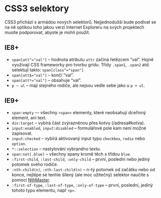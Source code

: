 CSS3 selektory
==============

CSS3 přichází s armádou nových selektorů. Nejjednodušší bude podívat se na ně optikou toho jakou verzi Internet Exploreru na svých projektech musíte podporovat, abyste je mohli použít.


IE8+
----

* `span[att^="val"]` – hodnota atributu `attr` začíná řetězcem “val”. Hojně využívají CSS frameworky pro tvorbu gridu. Třídy `.span1`, `.span2` atd. selektují takto: `span[class^="span"]`
* `span[att$="val"]` – končí “val”.
* `span[att*="val"]` – obsahuje “val”.
* `p ~ ul` – mají stejného rodiče, ale nejsou vedle sebe jako u `p + ul`.


IE9+
----

* `span:empty` — všechny `<span>` elementy, které neobsahují dceřinný element, ani text.
* `div:target` – vybírá část zvýrazněnou přes kotvu (/adresa#kotva).
* `input:enabled`, `input:disabled` – formulářové pole kam není možné zapisovat.
* `input:checked` – vybírá aktivovaný input typu `checkbox`, `radio` nebo `option`.
*  `*::selection` – nastylování vybraného textu.
* `span:not(.blue)` – všechny spany kromě těch s třídou `blue`.
* `:first-child`, `:last-child`, `:only-child` – první, poslední nebo jediný potomek svého rodiče.
* `:nth-child(n)`, `:nth-last-child(n)` – n-tý potomek od začátku nebo od konce, nejlépe se tenhle šílený (ale moc užitečný) selektor naučíte s pomocí [NthMaster](http://nthmaster.com/).
* `:first-of-type`, `:last-of-type`, `:only-of-type` – první, poslední, jediný tohoto typu elementu, např `<p>`.



